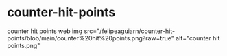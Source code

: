 # counter-hit-points
counter hit points web
img src="/felipeaguiarn/counter-hit-points/blob/main/counter%20hit%20points.png?raw=true" alt="counter hit points.png"
